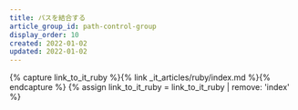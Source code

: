 ```yaml
---
title: パスを結合する
article_group_id: path-control-group
display_order: 10
created: 2022-01-02
updated: 2022-01-02
---
```

{% capture link_to_it_ruby %}{% link _it_articles/ruby/index.md %}{% endcapture %}
{% assign link_to_it_ruby = link_to_it_ruby | remove: 'index' %}